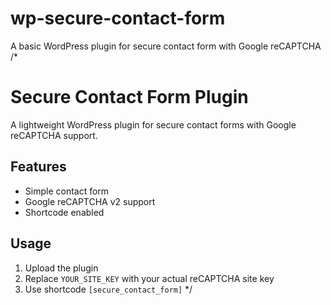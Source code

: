 # wp-secure-contact-form
A basic WordPress plugin for secure contact form with Google reCAPTCHA
/*
# Secure Contact Form Plugin
A lightweight WordPress plugin for secure contact forms with Google reCAPTCHA support.

## Features
- Simple contact form
- Google reCAPTCHA v2 support
- Shortcode enabled

## Usage
1. Upload the plugin
2. Replace `YOUR_SITE_KEY` with your actual reCAPTCHA site key
3. Use shortcode `[secure_contact_form]`
*/
